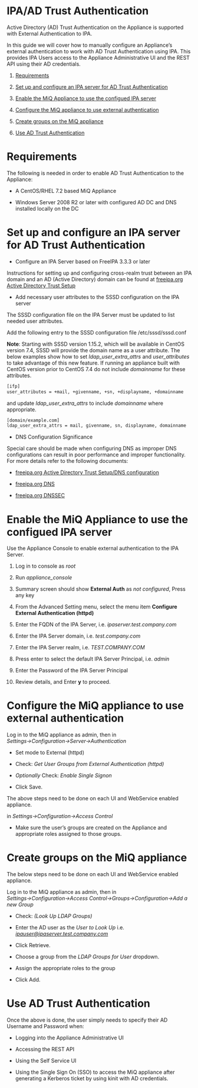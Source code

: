 # IPA/AD Trust Authentication

Active Directory (AD) Trust Authentication on the Appliance is supported
with External Authentication to IPA.

In this guide we will cover how to manually configure an Appliance’s
external authentication to work with AD Trust Authentication using IPA.
This provides IPA Users access to the Appliance Administrative UI and
the REST API using their AD credentials.

1.  [Requirements](#requirements)

2.  [Set up and configure an IPA server for AD Trust
    Authentication](#configure-ipa-ad-trust-server)

3.  [Enable the MiQ Appliance to use the configued IPA
    server](#enable-external-auth)

4.  [Configure the MiQ appliance to use external
    authentication](#configure-admin-ui)

5.  [Create groups on the MiQ appliance](#create-group-ui)

6.  [Use AD Trust Authentication](#use-ad-trust)

# Requirements

The following is needed in order to enable AD Trust Authentication to
the Appliance:

  - A CentOS/RHEL 7.2 based MiQ Appliance

  - Windows Server 2008 R2 or later with configured AD DC and DNS
    installed locally on the DC

# Set up and configure an IPA server for AD Trust Authentication

  - Configure an IPA Server based on FreeIPA 3.3.3 or later

Instructions for setting up and configuring cross-realm trust between an
IPA domain and an AD (Active Directory) domain can be found at
[freeipa.org Active Directory Trust
Setup](http://www.freeipa.org/page/Active_Directory_trust_setup)

  - Add necessary user attributes to the SSSD configuration on the IPA
    server

The SSSD configuration file on the IPA Server must be updated to list
needed user attributes.

Add the following entry to the SSSD configuration file
/etc/sssd/sssd.conf

**Note**: Starting with SSSD version 1.15.2, which will be available in
CentOS version 7.4, SSSD will provide the domain name as a user
attribute. The below examples show how to set *ldap\_user\_extra\_attrs*
and *user\_attributes* to take advantage of this new feature. If running
an appliance built with CentOS version prior to CentOS 7.4 do not
include *domainname* for these attributes.

``` bash
[ifp]
user_attributes = +mail, +givenname, +sn, +displayname, +domainname
```

and update *ldap\_user\_extra\_attrs* to include *domainname* where
appropriate.

``` bash
[domain/example.com]
ldap_user_extra_attrs = mail, givenname, sn, displayname, domainname
```

  - DNS Configuration Significance

Special care should be made when configuring DNS as improper DNS
configurations can result in poor performance and improper
functionality. For more details refer to the following documents:

  - [freeipa.org Active Directory Trust Setup/DNS
    configuration](http://www.freeipa.org/page/Active_Directory_trust_setup#DNS_configuration)

  - [freeipa.org DNS](http://www.freeipa.org/page/DNS)

  - [freeipa.org DNSSEC](https://www.freeipa.org/page/Howto/DNSSEC)

# Enable the MiQ Appliance to use the configued IPA server

Use the Appliance Console to enable external authentication to the IPA
Server.

1.  Log in to console as *root*

2.  Run *appliance\_console*

3.  Summary screen should show **External Auth** as *not configured*,
    Press any key

4.  From the Advanced Setting menu, select the menu item **Configure
    External Authentication (httpd)**

5.  Enter the FQDN of the IPA Server, i.e. *ipaserver.test.company.com*

6.  Enter the IPA Server domain, i.e. *test.company.com*

7.  Enter the IPA Server realm, i.e. *TEST.COMPANY.COM*

8.  Press enter to select the default IPA Server Principal, i.e. *admin*

9.  Enter the Password of the IPA Server Principal

10. Review details, and Enter **y** to proceed.

# Configure the MiQ appliance to use external authentication

Log in to the MiQ appliance as admin, then in
*Settings→Configuration→Server→Authentication*

  - Set mode to External (httpd)

  - Check: *Get User Groups from External Authentication (httpd)*

  - *Optionally* Check: *Enable Single Signon*

  - Click Save.

The above steps need to be done on each UI and WebService enabled
appliance.

in *Settings→Configuration→Access Control*

  - Make sure the user’s groups are created on the Appliance and
    appropriate roles assigned to those groups.

# Create groups on the MiQ appliance

The below steps need to be done on each UI and WebService enabled
appliance.

Log in to the MiQ appliance as admin, then in
*Settings→Configuration→Access Control→Groups→Configuration→Add a
new Group*

  - Check: *(Look Up LDAP Groups)*

  - Enter the AD user as the *User to Look Up* i.e.
    *ipauser@ipaserver.test.company.com*

  - Click Retrieve.

  - Choose a group from the *LDAP Groups for User* dropdown.

  - Assign the appropriate roles to the group

  - Click Add.

# Use AD Trust Authentication

Once the above is done, the user simply needs to specify their AD
Username and Password when:

  - Logging into the Appliance Administrative UI

  - Accessing the REST API

  - Using the Self Service UI

  - Using the Single Sign On (SSO) to access the MiQ appliance after
    generating a Kerberos ticket by using kinit with AD credentials.
